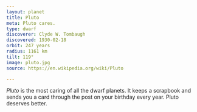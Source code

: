 ```yaml
---
layout: planet
title: Pluto
meta: Pluto cares.
type: dwarf
discoverer: Clyde W. Tombaugh
discovered: 1930-02-18
orbit: 247 years
radius: 1161 km
tilt: 119°
image: pluto.jpg
source: https://en.wikipedia.org/wiki/Pluto

---
```


*Pluto* is the most caring of all the dwarf planets. It keeps a scrapbook and sends you a card through the post on your birthday every year. Pluto deserves better.